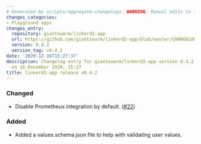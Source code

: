 ```yaml
---
# Generated by scripts/aggregate-changelogs. WARNING: Manual edits to this files will be overwritten.
changes_categories:
- Playground apps
changes_entry:
  repository: giantswarm/linkerd2-app
  url: https://github.com/giantswarm/linkerd2-app/blob/master/CHANGELOG.md#042---2020-12-16
  version: 0.4.2
  version_tag: v0.4.2
date: '2020-12-16T15:27:37'
description: Changelog entry for giantswarm/linkerd2-app version 0.4.2, published
  on 16 December 2020, 15:27
title: linkerd2-app release v0.4.2
---
```


### Changed
- Disable Prometheus integration by default. ([#22](https://github.com/giantswarm/linkerd2-app/pull/22))
### Added
- Added a values.schema.json file to help with validating user values.
